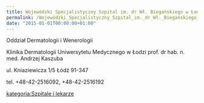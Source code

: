 ```yaml
---
title: Wojewódzki Specjalistyczny Szpital im. dr Wł. Biegańskiego w Łodzi
permalink: /Wojewódzki_Specjalistyczny_Szpital_im._dr_Wł._Biegańskiego_w_Łodzi/
date: "2015-01-01T00:00:00+01:00"
---
```


Oddział Dermatologii i Wenerologii

Klinika Dermatologii Uniwersytetu Medycznego w Łodzi
prof. dr hab. n. med. Andrzej Kaszuba

ul. Kniaziewicza 1/5
Łódź 91-347

tel. +48-42-2516092, +48-42-2516192

[kategoria:Szpitale i lekarze](/atopedia/kategoria:Szpitale_i_lekarze "wikilink")